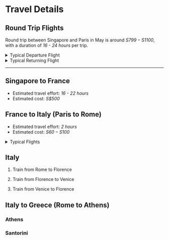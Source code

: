 # Travel Details

## Round Trip Flights 
Round trip between Singapore and Paris in May is around *S$799 - S$1100*, with a duration of *16 - 24 hours* per trip.  
<details>
<summary> Typical Departure Flight </summary>


![flight from sg to fr](../resources/flight_sg_fr.png)
</details>

<details>
<summary> Typical Returning Flight </summary>

![flight from fr to sg](../resources/flight_fr_sg.png)
</details>

___

## Singapore to France
* Estimated travel effort: *16 - 22 hours*
* Estimated cost: *S$500*

## France to Italy (Paris to Rome)
* Estimated travel effort: *2 hours*
* Estimated cost: *S$60 - S$100*
  
</details>

<details>
<summary> Typical Flights </summary>

![flight from Paris to Rome](../resources/flight_paris_rome.png)
</details>


## Italy 
1. Train from Rome to Florence

2. Train from Florence to Venice

3. Train from Venice to Florence


## Italy to Greece (Rome to Athens)
### Athens
### Santorini
